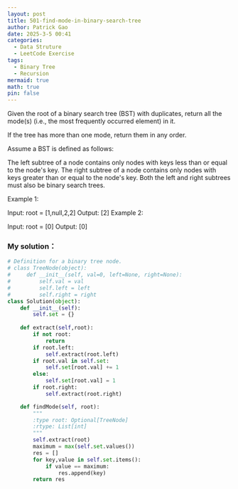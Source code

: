 ```yaml
---
layout: post
title: 501-find-mode-in-binary-search-tree
author: Patrick Gao
date: 2025-3-5 00:41
categories:
  - Data Struture
  - LeetCode Exercise
tags:
  - Binary Tree
  - Recursion
mermaid: true
math: true
pin: false
---
```

Given the root of a binary search tree (BST) with duplicates, return all the mode(s) (i.e., the most frequently occurred element) in it.

If the tree has more than one mode, return them in any order.

Assume a BST is defined as follows:

The left subtree of a node contains only nodes with keys less than or equal to the node's key.
The right subtree of a node contains only nodes with keys greater than or equal to the node's key.
Both the left and right subtrees must also be binary search trees.
 

Example 1:


Input: root = [1,null,2,2]
Output: [2]
Example 2:

Input: root = [0]
Output: [0]

### My solution：
```python
# Definition for a binary tree node.
# class TreeNode(object):
#     def __init__(self, val=0, left=None, right=None):
#         self.val = val
#         self.left = left
#         self.right = right
class Solution(object):
    def __init__(self):
        self.set = {}
    
    def extract(self,root):
        if not root:
            return
        if root.left:
            self.extract(root.left)
        if root.val in self.set:
            self.set[root.val] += 1
        else:
            self.set[root.val] = 1
        if root.right:
            self.extract(root.right)

    def findMode(self, root):
        """
        :type root: Optional[TreeNode]
        :rtype: List[int]
        """
        self.extract(root)
        maximum = max(self.set.values())
        res = []
        for key,value in self.set.items():
            if value == maximum:
                res.append(key)
        return res
```
        